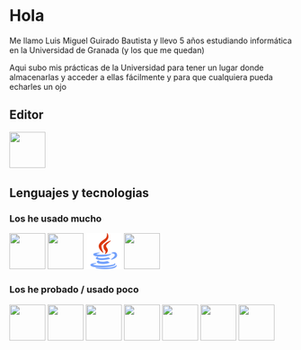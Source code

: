 # Hola

Me llamo Luis Miguel Guirado Bautista y llevo 5 años estudiando informática en la Universidad de Granada (y los que me quedan)

Aqui subo mis prácticas de la Universidad para tener un lugar donde almacenarlas y acceder a ellas
fácilmente y para que cualquiera pueda echarles un ojo

## Editor

<a href="https://code.visualstudio.com">
    <img height="64" width="64" src="https://cdn.simpleicons.org/visualstudiocode">
</a>
<br>

## Lenguajes y tecnologias

### Los he usado mucho

<img height="64" width="64" src="https://cdn.simpleicons.org/cplusplus"> <img height="64" width="64" src="https://cdn.simpleicons.org/python/gold"> <img height="64" width="64" src="images/java.png"> <img height="64" width="64" src="https://cdn.simpleicons.org/git">
<br>

### Los he probado / usado poco

<img height="64" width="64" src="https://cdn.simpleicons.org/c/00599C"> <img height="64" width="64" src="https://cdn.simpleicons.org/html5"> <img height="64" width="64" src="https://cdn.simpleicons.org/css3"> <img height="64" width="64" src="https://cdn.simpleicons.org/javascript"> <img height="64" width="64" src="https://cdn.simpleicons.org/php"> <img height="64" width="64" src="https://cdn.simpleicons.org/dart"> <img height="64" width="64" src="https://cdn.simpleicons.org/mysql">
<br>
